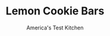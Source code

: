 ---
layout: ../../layouts/MarkdownPostLayout.astro
title: Lemon Cookie Bars
author: America's Test Kitchen
pubDate: 2023-03-15
description: "Like a cross between sugar cookies and lemon bars, these bar cookies are chewy, sweet, and vibrant."
image_url: https://res.cloudinary.com/hksqkdlah/image/upload/ar_1:1,c_fill,dpr_2.0,f_auto,fl_lossy.progressive.strip_profile,g_faces:auto,q_auto:low,w_344/SFS_LemonSugarCookieBars_40_e9io41
tags: ["Desserts or Baked Goods","Fruit","Fruit Desserts","Cookies","Brownies & Bars"]
calories: 4931
protein: 1
carbohydrates: 33
fats: 
fiber: 
ingredients: ["2¼ cups (11¼ ounces), all-purpose flour","½ teaspoon, baking soda","½ teaspoon, table salt","2 cups (14 ounces), granulated sugar","6 tablespoons, unsalted butter, melted","⅓ cup, vegetable oil","2 ounces, cream cheese, cut into 8 pieces and softened","1 , large egg plus 1 large yolk","5 teaspoons, grated lemon zest plus 3 tablespoons juice (2 lemons)","2 teaspoons, vanilla extract","1½ tablespoons, lemon juice","1 tablespoon, cream cheese, softened","1 cup (4 ounces), confectioners' sugar","3 tablespoons yellow, sprinkles (optional)"]
serves: 24
time: "1¼ hours, plus 3 hours cooling"
instructions: ["FOR THE BARS: Adjust oven rack to middle position and heat oven to 325 degrees. Make foil sling for 13 by 9-inch baking pan by folding 2 long sheets of aluminum foil; first sheet should be 13 inches wide and second sheet should be 9 inches wide. Lay sheets of foil in pan perpendicular to each other, with extra foil hanging over edges of pan. Push foil into corners and up sides of pan, smoothing foil flush to pan. Spray foil with vegetable oil spray.","Whisk flour, baking soda, and salt together in bowl. Whisk sugar, melted butter, oil, and cream cheese together in second bowl (some lumps of cream cheese will remain but will smooth out later). Add egg and yolk, lemon zest and juice, and vanilla to sugar mixture and whisk until smooth. Add flour mixture and mix with rubber spatula until just combined.","Transfer batter to prepared pan, smoothing top with spatula. Bake until light golden brown and toothpick inserted in center comes out clean, 33 to 38 minutes. Let bars cool completely in pan on wire rack, about 2 hours.","FOR THE GLAZE: Once bars are cooled, whisk lemon juice and cream cheese in bowl until combined. Add sugar and whisk until smooth. Spread glaze evenly over bars. Scatter sprinkles, if using, over top. Let glaze set fully, about 1 hour.","Using foil overhang, lift bars out of pan and transfer to cutting board. Cut into 24 pieces and serve. (Bars can be stored in airtight container at room temperature for up to 3 days.)"]
nutrition: ["30 mg Potassium","23 mg Phosphorus","8 mg Calcium","3 mg Magnesium","89 mg Sodium","7 g Fat","3 g Monounsaturated","2 mg Vitamin C","18 mg Cholesterol","2 g Saturated","20 µg Folic acid","5 µg Folate (food)","23 g Sugars","10 g Water","33 g Carbs","40 µg Folate equivalent (total)","1 g Protein","38 µg Vitamin A","205 kcal Energy","22 g Sugars, added","4931 calories"]
notes: "Between the bars and the glaze, you will need three lemons for this recipe. A rasp-style grater (our favorite is the Microplane Premium Classic Zester/Grater) makes quick work of zesting the lemons. To ensure that the glaze has the proper consistency, we recommend weighing the confectioners sugar."
---
